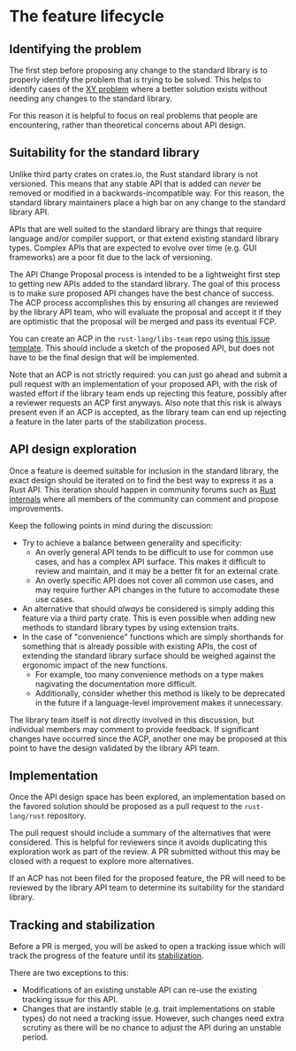 # The feature lifecycle

## Identifying the problem

The first step before proposing any change to the standard library is to properly identify the problem that is trying to be solved. This helps to identify cases of the [XY problem] where a better solution exists without needing any changes to the standard library.

For this reason it is helpful to focus on real problems that people are encountering, rather than theoretical concerns about API design.

[XY problem]: https://en.wikipedia.org/wiki/XY_problem

## Suitability for the standard library

Unlike third party crates on crates.io, the Rust standard library is not versioned. This means that any stable API that is added can *never* be removed or modified in a backwards-incompatible way. For this reason, the standard library maintainers place a high bar on any change to the standard library API.

APIs that are well suited to the standard library are things that require language and/or compiler support, or that extend existing standard library types. Complex APIs that are expected to evolve over time (e.g. GUI frameworks) are a poor fit due to the lack of versioning.

The API Change Proposal process is intended to be a lightweight first step to
getting new APIs added to the standard library. The goal of this process is to
make sure proposed API changes have the best chance of success. The ACP process
accomplishes this by ensuring all changes are reviewed by the library API team,
who will evaluate the proposal and accept it if they are optimistic that the proposal will
be merged and pass its eventual FCP.

You can create an ACP in the `rust-lang/libs-team` repo using [this issue template](https://github.com/rust-lang/libs-team/issues/new?assignees=&labels=api-change-proposal%2C+T-libs-api&template=api-change-proposal.md&title=%28My+API+Change+Proposal%29). This should include a sketch of the proposed API, but does not have to be the final design that will be implemented.

Note that an ACP is not strictly required: you can just go ahead and submit a pull request with an implementation of your proposed API, with the risk of wasted effort if the library team ends up rejecting this feature, possibly after a reviewer requests an ACP first anyways. Also note that this risk is always present even if an ACP is accepted, as the library team can end up rejecting a feature in the later parts of the stabilization process.

## API design exploration

Once a feature is deemed suitable for inclusion in the standard library, the exact design should be iterated on to find the best way to express it as a Rust API. This iteration should happen in community forums such as [Rust internals](https://internals.rust-lang.org/) where all members of the community can comment and propose improvements.

Keep the following points in mind during the discussion:
- Try to achieve a balance between generality and specificity:
  - An overly general API tends to be difficult to use for common use cases, and has a complex API surface. This makes it difficult to review and maintain, and it may be a better fit for an external crate.
  - An overly specific API does not cover all common use cases, and may require further API changes in the future to accomodate these use cases.
- An alternative that should *always* be considered is simply adding this feature via a third party crate. This is even possible when adding new methods to standard library types by using extension traits.
- In the case of "convenience" functions which are simply shorthands for something that is already possible with existing APIs, the cost of extending the standard library surface should be weighed against the ergonomic impact of the new functions.
  - For example, too many convenience methods on a type makes nagivating the documentation more difficult.
  - Additionally, consider whether this method is likely to be deprecated in the future if a language-level improvement makes it unnecessary.

The library team itself is not directly involved in this discussion, but individual members may comment to provide feedback. If significant changes have occurred since the ACP, another one may be proposed at this point to have the design validated by the library API team.

## Implementation

Once the API design space has been explored, an implementation based on the favored solution should be proposed as a pull request to the `rust-lang/rust` repository.

The pull request should include a summary of the alternatives that were considered. This is helpful for reviewers since it avoids duplicating this exploration work as part of the review. A PR submitted without this may be closed with a request to explore more alternatives.

If an ACP has not been filed for the proposed feature, the PR will need to be reviewed by the library API team to determine its suitability for the standard library.

## Tracking and stabilization

Before a PR is merged, you will be asked to open a tracking issue which will track the progress of the feature until its [stabilization](stabilization.md).

There are two exceptions to this:
- Modifications of an existing unstable API can re-use the existing tracking issue for this API.
- Changes that are instantly stable (e.g. trait implementations on stable types) do not need a tracking issue. However, such changes need extra scrutiny as there will be no chance to adjust the API during an unstable period.
